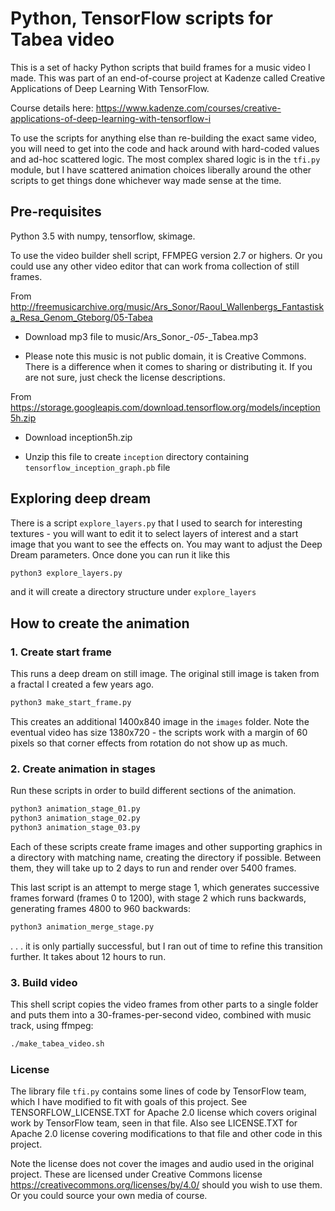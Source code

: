# Python, TensorFlow scripts for Tabea video

This is a set of hacky Python scripts that build frames for a music video I made. This was part
of an end-of-course project at Kadenze called Creative Applications of Deep Learning With TensorFlow.

Course details here: https://www.kadenze.com/courses/creative-applications-of-deep-learning-with-tensorflow-i

To use the scripts for anything else than re-building the exact same video, you will need to get into the
code and hack around with hard-coded values and ad-hoc scattered logic. The most complex shared logic
is in the `tfi.py` module, but I have scattered animation choices liberally around the other scripts
to get things done whichever way made sense at the time.

## Pre-requisites

Python 3.5 with numpy, tensorflow, skimage.

To use the video builder shell script, FFMPEG version 2.7 or highers. Or you could use any other
video editor that can work froma collection of still frames.

From http://freemusicarchive.org/music/Ars_Sonor/Raoul_Wallenbergs_Fantastiska_Resa_Genom_Gteborg/05-Tabea

 * Download mp3 file to music/Ars_Sonor_-_05_-_Tabea.mp3

 * Please note this music is not public domain, it is Creative Commons. There is a difference when it comes to sharing or distributing it.
 If you are not sure, just check the license descriptions.

From https://storage.googleapis.com/download.tensorflow.org/models/inception5h.zip

 * Download inception5h.zip

 * Unzip this file to create `inception` directory containing `tensorflow_inception_graph.pb` file

## Exploring deep dream

There is a script `explore_layers.py` that I used to search for interesting textures - you will
want to edit it to select layers of interest and a start image that you want to see the effects
on. You may want to adjust the Deep Dream parameters. Once done you can run it like this

```bash
python3 explore_layers.py
```

and it will create a directory structure under `explore_layers`

## How to create the animation

### 1. Create start frame

This runs a deep dream on still image. The original still image is taken from a fractal I created a
few years ago.

```bash
python3 make_start_frame.py
```

This creates an additional 1400x840 image in the `images` folder. Note the eventual video has size
1380x720 - the scripts work with a margin of 60 pixels so that corner effects from rotation do not
show up as much.

### 2. Create animation in stages

Run these scripts in order to build different sections of the animation.

```bash
python3 animation_stage_01.py
python3 animation_stage_02.py
python3 animation_stage_03.py
```

Each of these scripts create frame images and other supporting graphics in a directory with matching
name, creating the directory if possible. Between them, they will take up to 2 days to run and render
over 5400 frames.

This last script is an attempt to merge stage 1, which generates successive frames forward (frames 0 to 1200),
with stage 2 which runs backwards, generating frames 4800 to 960 backwards:

```bash
python3 animation_merge_stage.py
```

 . . . it is only partially successful, but I ran out of time to refine this transition further. It
takes about 12 hours to run.

### 3. Build video

This shell script copies the video frames from other parts to a single folder and puts them into
a 30-frames-per-second video, combined with music track, using ffmpeg:

```bash
./make_tabea_video.sh
```

### License

The library file `tfi.py` contains some lines of code by TensorFlow team, which I have modified to fit with
goals of this project. See TENSORFLOW_LICENSE.TXT for Apache 2.0 license which covers original
work by TensorFlow team, seen in that file. Also see LICENSE.TXT for Apache 2.0 license covering
modifications to that file and other code in this project.

Note the license does not cover the images and audio used in the original project. These are licensed
under Creative Commons license https://creativecommons.org/licenses/by/4.0/ should you wish to use them.
Or you could source your own media of course.
